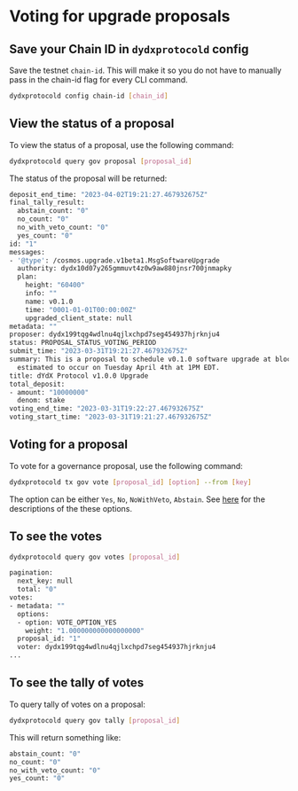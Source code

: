 # Voting for upgrade proposals

## Save your Chain ID in `dydxprotocold` config

Save the testnet `chain-id`. This will make it so you do not have to manually pass in the chain-id flag for every CLI command.

```bash
dydxprotocold config chain-id [chain_id]
```

## View the status of a proposal

To view the status of a proposal, use the following command:

```bash
dydxprotocold query gov proposal [proposal_id]
```

The status of the proposal will be returned:

```bash
deposit_end_time: "2023-04-02T19:21:27.467932675Z"
final_tally_result:
  abstain_count: "0"
  no_count: "0"
  no_with_veto_count: "0"
  yes_count: "0"
id: "1"
messages:
- '@type': /cosmos.upgrade.v1beta1.MsgSoftwareUpgrade
  authority: dydx10d07y265gmmuvt4z0w9aw880jnsr700jnmapky
  plan:
    height: "60400"
    info: ""
    name: v0.1.0
    time: "0001-01-01T00:00:00Z"
    upgraded_client_state: null
metadata: ""
proposer: dydx199tqg4wdlnu4qjlxchpd7seg454937hjrknju4
status: PROPOSAL_STATUS_VOTING_PERIOD
submit_time: "2023-03-31T19:21:27.467932675Z"
summary: This is a proposal to schedule v0.1.0 software upgrade at block height 60400,
  estimated to occur on Tuesday April 4th at 1PM EDT.
title: dYdX Protocol v1.0.0 Upgrade
total_deposit:
- amount: "10000000"
  denom: stake
voting_end_time: "2023-03-31T19:22:27.467932675Z"
voting_start_time: "2023-03-31T19:21:27.467932675Z"
```

## Voting for a proposal

To vote for a governance proposal, use the following command:

```bash
dydxprotocold tx gov vote [proposal_id] [option] --from [key]
```

The option can be either `Yes`, `No`, `NoWithVeto`, `Abstain`. See [here](https://docs.cosmos.network/v0.47/modules/gov#option-set) for the descriptions of the these options.

## To see the votes

```bash
dydxprotocold query gov votes [proposal_id]
```

```bash
pagination:
  next_key: null
  total: "0"
votes:
- metadata: ""
  options:
  - option: VOTE_OPTION_YES
    weight: "1.000000000000000000"
  proposal_id: "1"
  voter: dydx199tqg4wdlnu4qjlxchpd7seg454937hjrknju4
...
```

## To see the tally of votes

To query tally of votes on a proposal:

```bash
dydxprotocold query gov tally [proposal_id]
```

This will return something like:

```bash
abstain_count: "0"
no_count: "0"
no_with_veto_count: "0"
yes_count: "0"

```
